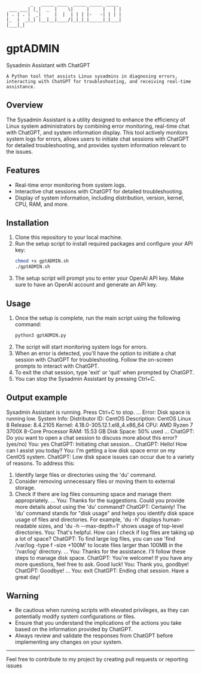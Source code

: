                                              
             _   _____ ____  _____ _____ _____ 
     ___ ___| |_|  _  |    \|     |     |   | |
    | . | . |  _|     |  |  | | | |-   -| | | |
    |_  |  _|_| |__|__|____/|_|_|_|_____|_|___|
    |___|_|                                    


# gptADMIN
Sysadmin Assistant with ChatGPT

    A Python tool that assists Linux sysadmins in diagnosing errors, interacting with ChatGPT for troubleshooting, and receiving real-time assistance.

## Overview

The Sysadmin Assistant is a utility designed to enhance the efficiency of Linux system administrators by combining error monitoring, real-time chat with ChatGPT, and system information display. This tool actively monitors system logs for errors, allows users to initiate chat sessions with ChatGPT for detailed troubleshooting, and provides system information relevant to the issues.

## Features

- Real-time error monitoring from system logs.
- Interactive chat sessions with ChatGPT for detailed troubleshooting.
- Display of system information, including distribution, version, kernel, CPU, RAM, and more.

## Installation

1. Clone this repository to your local machine.
2. Run the setup script to install required packages and configure your API key:
    ```bash
    chmod +x gptADMIN.sh
    ./gptADMIN.sh
    ```
3. The setup script will prompt you to enter your OpenAI API key. Make sure to have an OpenAI account and generate an API key.

## Usage

1. Once the setup is complete, run the main script using the following command:
    ```bash
    python3 gptADMIN.py
    ```
2. The script will start monitoring system logs for errors.
3. When an error is detected, you'll have the option to initiate a chat session with ChatGPT for troubleshooting. Follow the on-screen prompts to interact with ChatGPT.
4. To exit the chat session, type 'exit' or 'quit' when prompted by ChatGPT.
5. You can stop the Sysadmin Assistant by pressing Ctrl+C.

## Output example

Sysadmin Assistant is running. Press Ctrl+C to stop.
...
Error: Disk space is running low.
System Info:
  Distributor ID: CentOS
  Description: CentOS Linux 8
  Release: 8.4.2105
  Kernel: 4.18.0-305.12.1.el8_4.x86_64
  CPU: AMD Ryzen 7 3700X 8-Core Processor
  RAM: 15.53 GB
Disk Space: 50% used
...
ChatGPT: Do you want to open a chat session to discuss more about this error? (yes/no)
You: yes
ChatGPT: Initiating chat session...
ChatGPT: Hello! How can I assist you today?
You: I'm getting a low disk space error on my CentOS system.
ChatGPT: Low disk space issues can occur due to a variety of reasons. To address this:
1. Identify large files or directories using the 'du' command.
2. Consider removing unnecessary files or moving them to external storage.
3. Check if there are log files consuming space and manage them appropriately.
...
You: Thanks for the suggestions. Could you provide more details about using the 'du' command?
ChatGPT: Certainly! The 'du' command stands for "disk usage" and helps you identify disk space usage of files and directories. For example, 'du -h' displays human-readable sizes, and 'du -h --max-depth=1' shows usage of top-level directories.
You: That's helpful. How can I check if log files are taking up a lot of space?
ChatGPT: To find large log files, you can use 'find /var/log -type f -size +100M' to locate files larger than 100MB in the '/var/log' directory.
...
You: Thanks for the assistance. I'll follow these steps to manage disk space.
ChatGPT: You're welcome! If you have any more questions, feel free to ask. Good luck!
You: Thank you, goodbye!
ChatGPT: Goodbye!
...
You: exit
ChatGPT: Ending chat session. Have a great day!

## Warning

- Be cautious when running scripts with elevated privileges, as they can potentially modify system configurations or files.
- Ensure that you understand the implications of the actions you take based on the information provided by ChatGPT.
- Always review and validate the responses from ChatGPT before implementing any changes on your system.

---

Feel free to contribute to my project by creating pull requests or reporting issues
